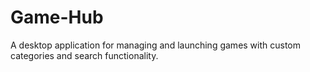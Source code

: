 # Game-Hub
A desktop application for managing and launching games with custom categories and search functionality.
